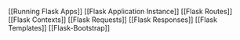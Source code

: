 

[[Running Flask Apps]]
[[Flask Application Instance]]
[[Flask Routes]]
[[Flask Contexts]]
[[Flask Requests]]
[[Flask Responses]]
[[Flask Templates]]
[[Flask-Bootstrap]]
